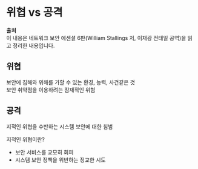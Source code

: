 # 위협 vs 공격
  
**출처**  
이 내용은 네트워크 보안 에센셜 6판(William Stallings 저, 이재광 전태일 공역)을 읽고 정리한 내용입니다.  
  
## 위협
  
보안에 침해와 위해를 가할 수 있는 환경, 능력, 사건같은 것  
보안 취약점을 이용하려는 잠재적인 위험  
  
## 공격
  
지적인 위협을 수반하는 시스템 보안에 대한 침범  
  
지적인 위협이란?  
- 보안 서비스를 교모히 회피  
- 시스템 보안 정책을 위반하는 정교한 시도  
